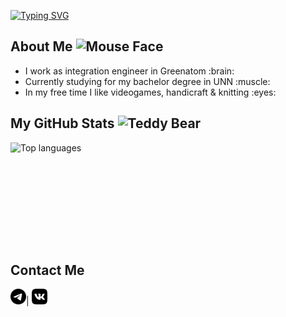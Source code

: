 <a href="https://git.io/typing-svg"><img src="https://readme-typing-svg.demolab.com?font=Work+Sans&pause=1000&color=B8BFF7&random=true&width=435&lines=Hello!+My+name+is+Alisa+~" alt="Typing SVG" /></a>
<h2>About Me <img src="https://raw.githubusercontent.com/Tarikul-Islam-Anik/Animated-Fluent-Emojis/master/Emojis/Animals/Mouse%20Face.png" alt="Mouse Face" width="25" height="25" /></h2>
<ul> 
<li>I work as integration engineer in Greenatom :brain:</li>
<li>Currently studying for my bachelor degree in UNN :muscle:</li>
<li>In my free time I like videogames, handicraft & knitting :eyes:</li>
</ul>

<h2>My GitHub Stats <img src="https://raw.githubusercontent.com/Tarikul-Islam-Anik/Animated-Fluent-Emojis/master/Emojis/Activities/Teddy%20Bear.png" alt="Teddy Bear" width="25" height="25" /> </h2> 
<img align="left" src="https://github-readme-stats.vercel.app/api/top-langs?username=bouffee&langs_count=10&show_icons=true&locale=en&layout=compact&theme=tokyonight" alt="Top languages" height="192px"  width="500px"/>

<h2>Contact Me </h2>
<img align="left" src="./free-icon-font-telegram-6422206.svg" width="25" height="25"> | <img src="./free-icon-font-vk-6422212.svg" width="25" height="25">
